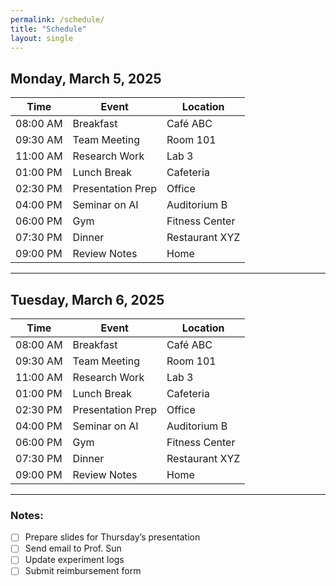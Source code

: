 ```yaml
---
permalink: /schedule/
title: "Schedule"
layout: single
---
```



## Monday, March 5, 2025

| Time      | Event              | Location         |
|-----------|-------------------|------------------|
| 08:00 AM  | Breakfast         | Café ABC        |
| 09:30 AM  | Team Meeting      | Room 101        |
| 11:00 AM  | Research Work     | Lab 3           |
| 01:00 PM  | Lunch Break      | Cafeteria       |
| 02:30 PM  | Presentation Prep | Office          |
| 04:00 PM  | Seminar on AI     | Auditorium B    |
| 06:00 PM  | Gym              | Fitness Center  |
| 07:30 PM  | Dinner           | Restaurant XYZ  |
| 09:00 PM  | Review Notes     | Home            |

---


## Tuesday, March 6, 2025  

| Time      | Event              | Location         |
|-----------|-------------------|------------------|
| 08:00 AM  | Breakfast         | Café ABC        |
| 09:30 AM  | Team Meeting      | Room 101        |
| 11:00 AM  | Research Work     | Lab 3           |
| 01:00 PM  | Lunch Break      | Cafeteria       |
| 02:30 PM  | Presentation Prep | Office          |
| 04:00 PM  | Seminar on AI     | Auditorium B    |
| 06:00 PM  | Gym              | Fitness Center  |
| 07:30 PM  | Dinner           | Restaurant XYZ  |
| 09:00 PM  | Review Notes     | Home            |

---


### Notes:
- [ ] Prepare slides for Thursday’s presentation  
- [ ] Send email to Prof. Sun  
- [ ] Update experiment logs  
- [ ] Submit reimbursement form  
